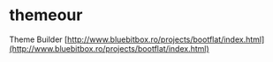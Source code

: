 # themeour
Theme Builder
[http://www.bluebitbox.ro/projects/bootflat/index.html](http://www.bluebitbox.ro/projects/bootflat/index.html)
